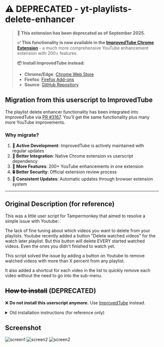 # ⚠️ DEPRECATED - yt-playlists-delete-enhancer

> **🚨 This extension has been deprecated as of September 2025.**
>
> **✅ This functionality is now available in the [ImprovedTube Chrome Extension](https://github.com/code-charity/youtube)** - a much more comprehensive YouTube enhancement extension with 200+ features.
>
> **📦 Install ImprovedTube instead:**
>
> - **Chrome/Edge**: [Chrome Web Store](https://chrome.google.com/webstore/detail/improve-youtube-open-sour/bnomihfieiccainjcjblhegjgglakjdd)
> - **Firefox**: [Firefox Add-ons](https://addons.mozilla.org/en-US/firefox/addon/youtube-addon/)
> - **Source**: [GitHub Repository](https://github.com/code-charity/youtube)

## Migration from this userscript to ImprovedTube

The playlist delete enhancer functionality has been integrated into ImprovedTube via [PR #3167](https://github.com/code-charity/youtube/pull/3167). You'll get the same functionality plus many more YouTube improvements.

### Why migrate?

1. **🔄 Active Development**: ImprovedTube is actively maintained with regular updates
2. **🎯 Better Integration**: Native Chrome extension vs userscript dependency
3. **🌟 More Features**: 200+ YouTube enhancements in one extension
4. **🔒 Better Security**: Official extension review process
5. **📱 Consistent Updates**: Automatic updates through browser extension system

---

## Original Description (for reference)

This was a little user script for Tampermonkey that aimed to resolve a simple issue with Youtube:

The lack of fine tuning about which videos you want to delete from your playlists.
Youtube recently added a button "Delete watched videos" for the watch later playlist. But this button will
delete EVERY started watched videos. Even the ones you didn't finished to watch yet.

This script solved the issue by adding a button on Youtube to remove watched videos with more
than X percent from any playlist.

It also added a shortcut for each video in the list to quickly remove each video without the need to go into the sub-menu.

## ~~How to install~~ (DEPRECATED)

❌ **Do not install this userscript anymore.** Use [ImprovedTube](https://github.com/code-charity/youtube) instead.

<details>
<summary>Old installation instructions (for reference only)</summary>

You need to have [ViolentMonkey]() or [TamperMonkey]() extension installed in your browser.
Then simply click to [this install link](https://github.com/avallete/yt-playlists-delete-enhancer/raw/gh-pages/yt-playlists-delete-enhancer.user.js) and add this userscript to your extensions.

You can also go to the [GreasyFork](https://greasyfork.org/fr/scripts/398688-yt-playlists-delete-enhancer) page and install it from there.

</details>

## Screenshot

![screen1](https://user-images.githubusercontent.com/8771783/112699740-cbc23480-8e8c-11eb-9e60-a29ac6565e3e.png)
![screen2](https://user-images.githubusercontent.com/8771783/112699743-ccf36180-8e8c-11eb-9929-8ad7c60fe08c.png)
![screen2](https://user-images.githubusercontent.com/8771783/204144990-d31232e7-de94-49f6-bd75-3e3f98ad983e.png)
